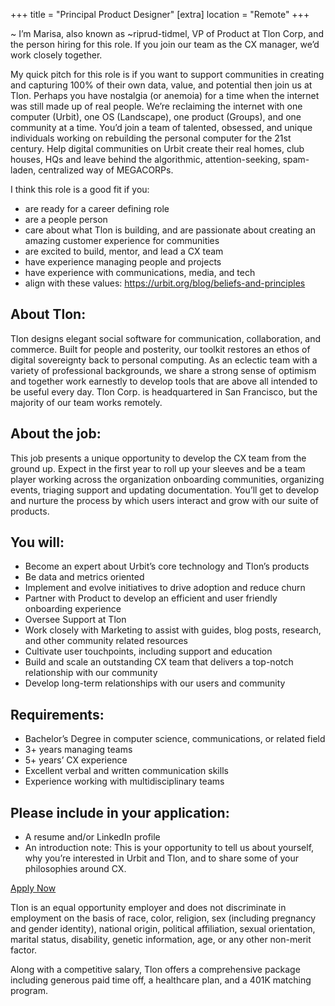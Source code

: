 +++
 title = "Principal Product Designer"
 [extra]
 location = "Remote"
 +++

~ I’m Marisa, also known as ~riprud-tidmel, VP of Product at Tlon Corp, and the person hiring for this role. If you join our team as the CX manager, we’d work closely together. 

My quick pitch for this role is if you want to support communities in creating and capturing 100% of their own data, value, and potential then join us at Tlon. Perhaps you have nostalgia (or anemoia) for a time when the internet was still made up of real people. We’re reclaiming the internet with one computer (Urbit), one OS (Landscape), one product (Groups), and one community  at a time. You’d join a team of talented, obsessed, and unique individuals working on rebuilding the personal computer for the 21st century. Help digital communities on Urbit create their real homes, club houses, HQs and leave behind the algorithmic, attention-seeking, spam-laden, centralized way of MEGACORPs.

I think this role is a good fit if you:

- are ready for a career defining role
- are a people person
- care about what Tlon is building, and are passionate about creating an amazing customer experience for communities
- are excited to build, mentor, and lead a CX team
- have experience managing people and projects
- have experience with communications, media, and tech
- align with these values: https://urbit.org/blog/beliefs-and-principles

## About Tlon:

Tlon designs elegant social software for communication, collaboration, and commerce. Built for people and posterity, our toolkit restores an ethos of digital sovereignty back to personal computing. As an eclectic team with a variety of professional backgrounds, we share a strong sense of optimism and together work earnestly to develop tools that are above all intended to be useful every day. Tlon Corp. is headquartered in San Francisco, but the majority of our team works remotely.

## About the job:

This job presents a unique opportunity to develop the CX team from the ground up. Expect in the first year to roll up your sleeves and be a team player working across the organization onboarding communities, organizing events, triaging support and updating documentation.  You’ll get to develop and nurture the process by which users interact and grow with our suite of products.

## You will:

- Become an expert about Urbit’s core technology and Tlon’s products
- Be data and metrics oriented
- Implement and evolve initiatives to drive adoption and reduce churn
- Partner with Product to develop an efficient and user friendly onboarding experience
- Oversee Support at Tlon
- Work closely with Marketing to assist with guides, blog posts, research, and other community related resources
- Cultivate user touchpoints, including support and education
- Build and scale an outstanding CX team that delivers a top-notch relationship with our community
- Develop long-term relationships with our users and community

## Requirements:

- Bachelor’s Degree in computer science, communications, or related field
- 3+ years managing teams
- 5+ years’ CX experience
- Excellent verbal and written communication skills
- Experience working with multidisciplinary teams

## Please include in your application:

- A resume and/or LinkedIn profile
- An introduction note: This is your opportunity to tell us about yourself, why you’re interested in Urbit and Tlon, and to share some of your philosophies around CX.

<section class="box-border p-8 lg:p-16 grid justify-items-stretch">
    <a class="font-sans bg-blue-100 text-blue-800 py-4 px-6 rounded-xl justify-self-center" href="mailto:apply@tlon.io">Apply Now</a>
</section>

Tlon is an equal opportunity employer and does not discriminate in employment on the basis of race, color, religion, sex (including pregnancy and gender identity), national origin, political affiliation, sexual orientation, marital status, disability, genetic information, age, or any other non-merit factor.

Along with a competitive salary, Tlon offers a comprehensive package including generous paid time off, a healthcare plan, and a 401K matching program.